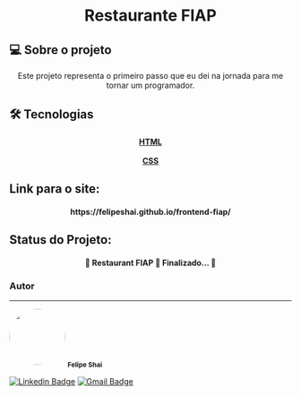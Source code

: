 <h1 align="center">Restaurante FIAP</h1>

## 💻 Sobre o projeto
<p align="center">Este projeto representa o primeiro passo que eu dei na jornada para me tornar um programador.</p>

## 🛠 Tecnologias

<h4 align="center"> 
	<a href="https://www.w3schools.com/html/">HTML</a></br></br>
  <a href="https://www.w3schools.com/Css/">CSS</a>
</h4>

## Link para o site: 

<h4 align="center"> 
	https://felipeshai.github.io/frontend-fiap/
</h4>

## Status do Projeto: 
<h4 align="center"> 
	🚧  Restaurant FIAP 🚀 Finalizado...  🚧
</h4>

### Autor
---

 <img style="border-radius: 50%;" src="https://avatars3.githubusercontent.com/FelipeShai" width="100px;" alt=""/>
 <sub><b>Felipe Shai</b></sub></a>
  
[![Linkedin Badge](https://img.shields.io/badge/-Felipe-Shai?style=flat-square&logo=Linkedin&logoColor=white&link=https://www.linkedin.com/in/felipeshai/)](https://www.linkedin.com/in/felipeshai/) 
[![Gmail Badge](https://img.shields.io/badge/-felipe.shai@hotmail.com-c14438?style=flat-square&logo=Gmail&logoColor=white&link=mailto:felipe.shai@hotmail.com)](mailto:felipe.shai@hotmail.com)
